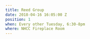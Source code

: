 ```yaml
---
title: Reed Group
date: 2018-04-16 16:05:00 Z
position: 1
when: Every other Tuesday, 6:30-8pm
where: NHCC Fireplace Room
---
```



